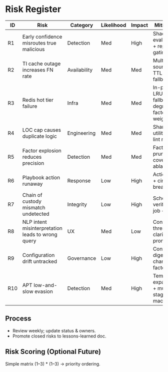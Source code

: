 # Risk Register

| ID | Risk | Category | Likelihood | Impact | Mitigation | Owner | Status |
|----|------|----------|------------|--------|------------|-------|--------|
| R1 | Early confidence misroutes true malicious | Detection | Med | High | Shadow evaluation + replay gating | TBD | Open |
| R2 | TI cache outage increases FN rate | Availability | Med | Med | Multi-source + TTL fallback | TBD | Open |
| R3 | Redis hot tier failure | Infra | Med | Med | In-process LRU fallback, degrade factor weight | TBD | Open |
| R4 | LOC cap causes duplicate logic | Engineering | Med | Med | Shared utility pkg + lint rule | TBD | Open |
| R5 | Factor explosion reduces precision | Detection | Med | Med | Factor pruning via coverage & ablation | TBD | Open |
| R6 | Playbook action runaway | Response | Low | High | Action cap + circuit breaker | TBD | Open |
| R7 | Chain of custody mismatch undetected | Integrity | Low | High | Scheduled verification job + alert | TBD | Open |
| R8 | NLP intent misinterpretation leads to wrong query | UX | Med | Low | Confidence threshold + clarification prompt | TBD | Open |
| R9 | Configuration drift untracked | Governance | Low | High | Config digests + change factor | TBD | Open |
| R10 | APT low-and-slow evasion | Detection | Med | High | Temporal expansion + multi-stage state machine | TBD | Open |

## Process
- Review weekly; update status & owners.
- Promote closed risks to lessons-learned doc.

## Risk Scoring (Optional Future)
Simple matrix (1–3) * (1–3) → priority ordering.

